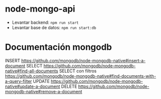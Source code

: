 # node-mongo-api

- Levantar backend: `npm run start`
- Levantar base de datos: `npm run start:db`


# Documentación mongodb
INSERT https://github.com/mongodb/node-mongodb-native#insert-a-document
SELECT https://github.com/mongodb/node-mongodb-native#find-all-documents
SELECT con filtros https://github.com/mongodb/node-mongodb-native#find-documents-with-a-query-filter
UPDATE https://github.com/mongodb/node-mongodb-native#update-a-document
DELETE https://github.com/mongodb/node-mongodb-native#remove-a-document


